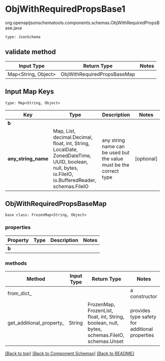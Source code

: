 # ObjWithRequiredPropsBase1
org.openapijsonschematools.components.schemas.ObjWithRequiredPropsBase.java
```
type: JsonSchema
```

## validate method
| Input Type | Return Type | Notes |
| ---------- | ----------- | ----- |
| Map<String, Object> | ObjWithRequiredPropsBaseMap | |

## Input Map Keys
```
type: Map<String, Object>
```
Key | Type |  Description | Notes
------------ | ------------- | ------------- | -------------
**b** |  |  |
**any_string_name** | Map, List, decimal.Decimal, float, int, String, LocalDate, ZonedDateTime, UUID, boolean, null, bytes, io.FileIO, io.BufferedReader, schemas.FileIO | any string name can be used but the value must be the correct type | [optional]

## ObjWithRequiredPropsBaseMap
```
base class: FrozenMap<String, Object>
```

### properties
Property | Type | Description | Notes
-------- | ---- | ----------- | -----
**b** |  |  |

### methods
Method | Input Type | Return Type | Notes
------ | ---------- | ----------- | ------
from_dict_ |  |  | a constructor
get_additional_property_ | String | FrozenMap, FrozenList, float, int, String, boolean, null, bytes, schemas.FileIO, schemas.Unset | provides type safety for additional properties

[[Back to top]](#top) [[Back to Component Schemas]](../../../README.md#Component-Schemas) [[Back to README]](../../../README.md)
